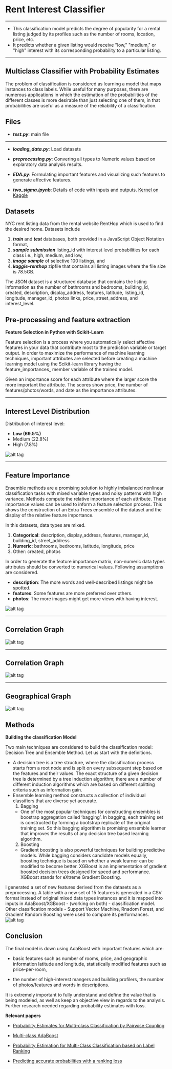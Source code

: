 Rent Interest Classifier 
===
---

 - This classification model predicts the degree of popularity for a rental listing judged by its profiles such as the number of rooms, location, price, etc.  
 - It predicts whether a given listing would receive "low," "medium," or
   "high" interest with its corresponding probability to a particular listing.

---
**Multiclass Classifier with Probability Estimates**
---
The problem of classification is considered as learning a model that maps instances to class labels. While useful for many purposes, there are numerous applications in which the estimation of the probabilities of the different classes is more desirable than just selecting one of them, in that probabilities are useful as a measure of the reliability of a classification.

**Files**
---
-  ***test.py***: main file
---
-  ***loading_data.py***: Load datasets
-  ***preprocessing.py***: Convering all types to Numeric values based on explaratory data analysis results.
-  ***EDA.py***: Formulating important features and visualizing such features to generate affective features.

- ***two_sigma.ipynb***: Details of code with inputs and outputs. [Kernel on Kaggle](https://www.kaggle.com/soyoungkim/two-sigma-connect-rental-listing-inquiries/rent-interest-classifier)


**Datasets**
---
NYC rent listing data from the rental website RentHop which is used to find the desired home.
Datasets include 

 1. ***train*** and ***test*** databases, both provided in a JavaScript Object Notation format,
 2. ***sample submission*** listing_id with interest level probabilities for each class i.e., high, medium, and low, 
 3. ***image sample*** of selective 100 listings, and
 4. ***kaggle-renthop*** zipfile that contains all listing images where the file size is 78.5GB. 

The JSON dataset is a structured database that contains the listing information as the number of bathrooms and bedrooms, building_id, created, description, display_address, features, latitude, listing_id, longitude, manager_id, photos links, price, street_address,  and interest_level.

**Pre-processing and feature extraction**
---
**Feature Selection in Python with Scikit-Learn**

Feature selection is a process where you automatically select affective features in your data that contribute most to the prediction variable or target output. In order to maximize the performance of machine learning techniques,  important attributes are selected before creating a machine learning model using the Scikit-learn library having the feature_importances_ member variable of the trained model. 

Given an importance score for each attribute where the larger score the more important the attribute. The scores show price, the number of features/photos/words, and date as the importance attributes.

----------
**Interest Level Distribution**
----------
Distribution of interest level: 
 - **Low (69.5%)**
 - Medium (22.8%)
 - High (7.8%)

![alt tag](https://cloud.githubusercontent.com/assets/22326212/25195695/6c24c80a-250c-11e7-88cd-13559a06e505.png)

 ----------
**Feature Importance**
----------
Ensemble methods are a promising solution to highly imbalanced nonlinear classification tasks with mixed variable types and noisy patterns with high variance. Methods compute the relative importance of each attribute. These importance values can be used to inform a feature selection process. This shows the construction of an Extra Trees ensemble of the dataset and the display of the relative feature importance.

In this datasets, data types are mixed.

 1. **Categorical**: description, display_address, features, manager_id, building_id, street_address
 2. **Numeric**: bathrooms, bedrooms, latitude, longitude, price
 3. Other: created, photos 

In order to generate the feature importance matrix, non-numeric data types attributes should be converted to numerical values. Following assumptions are considered.

 - **description**: The more words and well-described listings might be spotted. 
 - **features**: Some features are more preferred over others.
 - **photos**: The more images might get more views with having interest.

![alt tag](https://cloud.githubusercontent.com/assets/22326212/25195708/7792a400-250c-11e7-91be-087185f442d6.png)


----------
**Correlation Graph**
----------
![alt tag](https://cloud.githubusercontent.com/assets/22326212/25195723/8238d0b4-250c-11e7-80ff-329af136213f.png)

----------
**Correlation Graph**
----------
![alt tag](https://cloud.githubusercontent.com/assets/22326212/25195736/8a397002-250c-11e7-9cb1-a05a2a857572.png)

----------
**Geographical Graph**
----------
![alt tag](https://cloud.githubusercontent.com/assets/22326212/25195751/92e869d8-250c-11e7-9ecc-bc157bed2ab4.png)

 **Methods**
---
**Building the classification Model**

Two main techniques are considered to build the classification model: Decision Tree and Ensemble Method. Let us start with the definitions. 

 - A decision tree is a tree structure, where the classification process starts from a root node and is split on every subsequent step based on the features and their values. The exact structure of a given decision tree is determined by a tree induction algorithm; there are a number of different induction algorithms which are based on different splitting criteria such as information gain.
 - Ensemble learning method constructs a collection of individual classifiers that are diverse yet accurate. 
    1. Bagging
   - One of the most popular techniques for constructing ensembles is boostrap aggregation called
   ‘bagging’. In bagging, each training set is constructed by forming a bootstrap replicate of the original training set. So this bagging algorithm is promising ensemble learner that improves the results of any decision tree based learning algorithm.
    2. Boosting
   - Gradient boosting is also powerful techniques for building predictive models. While bagging considers candidate models equally, boosting technique is based on whether a weak learner can be modified to become better. XGBoost is an implementation of gradient boosted decision trees designed for speed and performance. XGBoost stands for eXtreme Gradient Boosting.

I generated a set of new features derived from the datasets as a preprocessing. A table with a new set of 15 features is generated in a CSV format instead of original mixed data types instances and it is mapped into inputs in AdaBoost/XGBoost - (working on both) - classification model. Other classification models - Support Vector Machine, Rnadom Forest, and Gradient Random Boosting were used to compare its performances.
![alt tag](https://cloud.githubusercontent.com/assets/22326212/25195768/a1eed5b6-250c-11e7-82fa-d407b0f6f146.png)

Conclusion
---

The final model is down using AdaBoost with important features which are:

- basic features such as number of rooms, price, and geographic information latitude and longitude, statistically modified features such as price-per-room, 

- the number of high-interest mangers and building profilers, the number of photos/features and words in descriptions.

It is extremely important to fully understand and define the value that is being modeled, as well as keep an objective view in regards to the analysis. Further research needed regarding probability estimates with loss.

**Relevant papers**

- [Probability Estimates for Multi-class Classification by Pairwise Coupling](https://www.csie.ntu.edu.tw/~cjlin/papers/svmprob/svmprob.pdf)

- [Multi-class AdaBoost](http://ww.web.stanford.edu/~hastie/Papers/SII-2-3-A8-Zhu.pdf)

- [Probability Estimation for Multi-Class
Classification based on Label Ranking](http://www.cs.bris.ac.uk/~flach/ECMLPKDD2012papers/1125762.pdf)

- [Predicting accurate probabilities with a ranking loss](http://icml.cc/2012/papers/372.pdf)
